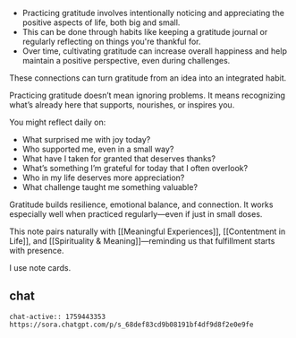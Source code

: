 - Practicing gratitude involves intentionally noticing and appreciating the positive aspects of life, both big and small.
- This can be done through habits like keeping a gratitude journal or regularly reflecting on things you're thankful for.
- Over time, cultivating gratitude can increase overall happiness and help maintain a positive perspective, even during challenges.

These connections can turn gratitude from an idea into an integrated habit.

Practicing gratitude doesn’t mean ignoring problems. It means recognizing what’s already here that supports, nourishes, or inspires you.

You might reflect daily on:
- What surprised me with joy today?
- Who supported me, even in a small way?
- What have I taken for granted that deserves thanks?
- What’s something I’m grateful for today that I often overlook?
- Who in my life deserves more appreciation?
- What challenge taught me something valuable?

Gratitude builds resilience, emotional balance, and connection. It works especially well when practiced regularly—even if just in small doses.

This note pairs naturally with [[Meaningful Experiences]], [[Contentment in Life]], and [[Spirituality & Meaning]]—reminding us that fulfillment starts with presence.

I use note cards.
## chat
```smart-chatgpt
chat-active:: 1759443353 https://sora.chatgpt.com/p/s_68def83cd9b08191bf4df9d8f2e0e9fe
```
